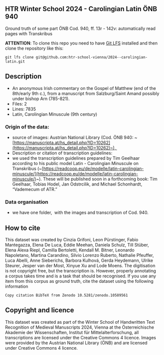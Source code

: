 
## HTR Winter School 2024 - Carolingian Latin ÖNB 940

Ground truth of some part ÖNB Cod. 940, ff. 13r - 142v: automatically read pages with Transkribus

**ATTENTION**: To clone this repo you need to have [Git LFS](https://git-lfs.com/) installed and then clone the repository like this:

```
git lfs clone git@github.com:htr-school-vienna/2024--carolingian-latin.git
```

## Description
- An anonymous Irish commentary on the Gospel of Matthew (end of the 8th/early 9th c.), from a manuscript from Salzburg/Saint Amand possibly under bishop Arn (785-821).
- Files: 2
- Lines: 7835
- Latin, Carolingian Minuscule (9th century)

### Origin of the data:
- source of images: Austrian National Library (Cod. ÖNB 940: ~[https://manuscripta.at/hs_detail.php?ID=10262](https://manuscripta.at/hs_detail.php?ID=10262)~), 
- Description or citation of transcription guidelines: 
- we used the transcription guidelines prepared by Tim Geelhaar according to his public model Latin - Carolingian Minuscule on Transkribus (~[https://readcoop.eu/de/modelle/latin-carolingian-minuscule/](https://readcoop.eu/de/modelle/latin-carolingian-minuscule/)~). These will be published soon in a forthcoming book: Tim Geelhaar, Tobias Hodel, Jan Odstrcilik, and Michael Schonhardt, “Vademecum of ATR.”

### Data organisation
- we have one folder,  with the images and transcription of Cod. 940.

## How to cite
This dataset was created by Cinzia Grifoni, Leon Pürstinger, Fabio Mantegazza, Elena De Luca, Eddie Meehan, Daniela Schulz, Till Stüber, Elena Alexa Riepl, Camilla Bertoletti, Kendall M. Bitner, Leonardo Napoletano, Martina Carandino, Silvio Lorenzo Ruberto, Nathalie Pfeuffer, Luca Abelli, Anne Sieberichs, Barbora Kulhová, Gerda Heydemann, Ulrike Steurer, Jesper van der Most, Xinyue Xu and Lode Moens. The digitisation is not copyright free, but the transcription is. However, properly annotating a corpus takes time and is a task that should be recognised. If you use any item from this corpus as ground truth, cite the dataset using the following information

```
Copy citation BibTeX from Zenodo 10.5281/zenodo.10589561
```

## Copyright and licence
This dataset was created as part of the Winter School of Handwritten Text Recognition of Medieval Manuscripts 2024, Vienna at the Österreichische Akademie der Wissenschaften, Institut für Mittelalterforschung, all transcriptions are licensed under the Creative Commons 4 licence. Images were provided by the Austrian National Library (ÖNB) and are licensed under Creative Commons 4 licence.